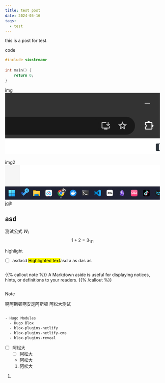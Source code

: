 ```yaml
---
title: test post
date: 2024-05-16
tags:
  - test
---
```


this is a post for test.

code
```cpp
#include <iostream>

int main() {
    return 0;
}
```

img
![alt text](image.png)

img2
![](Pasted%20image%2020240516102839.png)
jgjh

## asd

测试公式
$W_i$
$$
1 + 2 = 3_{111}$$

highlight
- [ ] asdasd <mark>Highlighted text</mark>asd a as das as


```markdown

```



{{% callout note %}}
A Markdown aside is useful for displaying notices, hints, or definitions to your readers.
{{% /callout %}}

```cpp

```

> [!NOTE]
> 啊阿斯顿啊安定阿斯顿
> 阿松大测试



````

````


```markmap {height="200px"}
- Hugo Modules
  - Hugo Blox
  - blox-plugins-netlify
  - blox-plugins-netlify-cms
  - blox-plugins-reveal
```


- [ ] 阿松大
	- [ ] 阿松大
	- 阿松大
	1. 阿松大
1. 